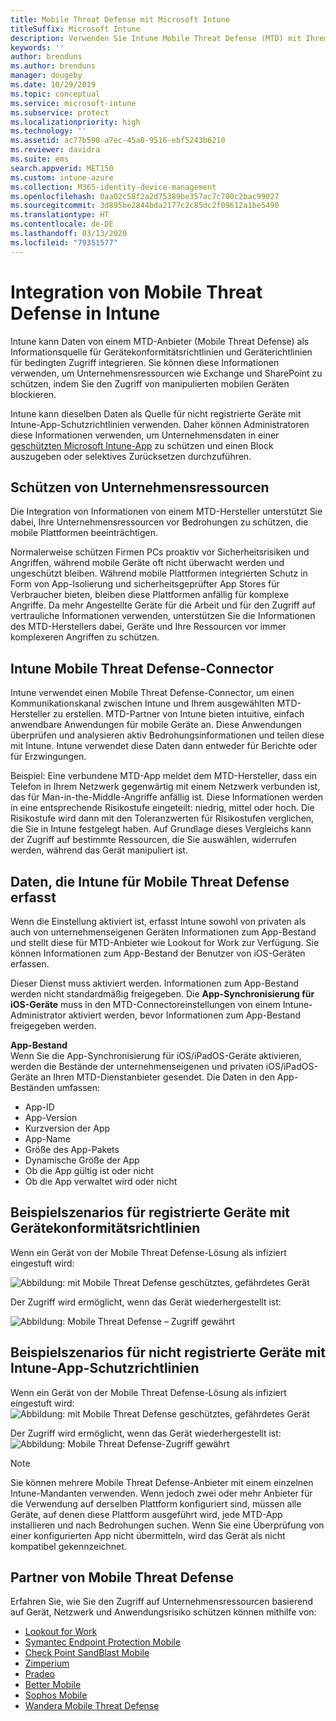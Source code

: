 ```yaml
---
title: Mobile Threat Defense mit Microsoft Intune
titleSuffix: Microsoft Intune
description: Verwenden Sie Intune Mobile Threat Defense (MTD) mit Ihrem Mobile Threat Defense-Partner, um den Zugriff auf Unternehmensressourcen basierend auf dem Geräterisiko zu schützen.
keywords: ''
author: brenduns
ms.author: brenduns
manager: dougeby
ms.date: 10/29/2019
ms.topic: conceptual
ms.service: microsoft-intune
ms.subservice: protect
ms.localizationpriority: high
ms.technology: ''
ms.assetid: ac77b590-a7ec-45a0-9516-ebf5243b6210
ms.reviewer: davidra
ms.suite: ems
search.appverid: MET150
ms.custom: intune-azure
ms.collection: M365-identity-device-management
ms.openlocfilehash: 0aa02c58f2a2d75389be357ac7c700c2bac99027
ms.sourcegitcommit: 3d895be2844bda2177c2c85dc2f09612a1be5490
ms.translationtype: HT
ms.contentlocale: de-DE
ms.lasthandoff: 03/13/2020
ms.locfileid: "79351577"
---
```

# <a name="mobile-threat-defense-integration-with-intune"></a>Integration von Mobile Threat Defense in Intune

Intune kann Daten von einem MTD-Anbieter (Mobile Threat Defense) als Informationsquelle für Gerätekonformitätsrichtlinien und Geräterichtlinien für bedingten Zugriff integrieren. Sie können diese Informationen verwenden, um Unternehmensressourcen wie Exchange und SharePoint zu schützen, indem Sie den Zugriff von manipulierten mobilen Geräten blockieren.

Intune kann dieselben Daten als Quelle für nicht registrierte Geräte mit Intune-App-Schutzrichtlinien verwenden. Daher können Administratoren diese Informationen verwenden, um Unternehmensdaten in einer [geschützten Microsoft Intune-App](../apps/apps-supported-intune-apps.md) zu schützen und einen Block auszugeben oder selektives Zurücksetzen durchzuführen.

## <a name="protect-corporate-resources"></a>Schützen von Unternehmensressourcen

Die Integration von Informationen von einem MTD-Hersteller unterstützt Sie dabei, Ihre Unternehmensressourcen vor Bedrohungen zu schützen, die mobile Plattformen beeinträchtigen.  

Normalerweise schützen Firmen PCs proaktiv vor Sicherheitsrisiken und Angriffen, während mobile Geräte oft nicht überwacht werden und ungeschützt bleiben. Während mobile Plattformen integrierten Schutz in Form von App-Isolierung und sicherheitsgeprüfter App Stores für Verbraucher bieten, bleiben diese Plattformen anfällig für komplexe Angriffe. Da mehr Angestellte Geräte für die Arbeit und für den Zugriff auf vertrauliche Informationen verwenden, unterstützen Sie die Informationen des MTD-Herstellers dabei, Geräte und Ihre Ressourcen vor immer komplexeren Angriffen zu schützen.

## <a name="intune-mobile-threat-defense-connectors"></a>Intune Mobile Threat Defense-Connector

Intune verwendet einen Mobile Threat Defense-Connector, um einen Kommunikationskanal zwischen Intune und Ihrem ausgewählten MTD-Hersteller zu erstellen. MTD-Partner von Intune bieten intuitive, einfach anwendbare Anwendungen für mobile Geräte an. Diese Anwendungen überprüfen und analysieren aktiv Bedrohungsinformationen und teilen diese mit Intune. Intune verwendet diese Daten dann entweder für Berichte oder für Erzwingungen.

Beispiel: Eine verbundene MTD-App meldet dem MTD-Hersteller, dass ein Telefon in Ihrem Netzwerk gegenwärtig mit einem Netzwerk verbunden ist, das für Man-in-the-Middle-Angriffe anfällig ist. Diese Informationen werden in eine entsprechende Risikostufe eingeteilt: niedrig, mittel oder hoch. Die Risikostufe wird dann mit den Toleranzwerten für Risikostufen verglichen, die Sie in Intune festgelegt haben. Auf Grundlage dieses Vergleichs kann der Zugriff auf bestimmte Ressourcen, die Sie auswählen, widerrufen werden, während das Gerät manipuliert ist.

## <a name="data-that-intune-collects-for-mobile-threat-defense"></a>Daten, die Intune für Mobile Threat Defense erfasst

Wenn die Einstellung aktiviert ist, erfasst Intune sowohl von privaten als auch von unternehmenseigenen Geräten Informationen zum App-Bestand und stellt diese für MTD-Anbieter wie Lookout for Work zur Verfügung. Sie können Informationen zum App-Bestand der Benutzer von iOS-Geräten erfassen.

Dieser Dienst muss aktiviert werden. Informationen zum App-Bestand werden nicht standardmäßig freigegeben. Die **App-Synchronisierung für iOS-Geräte** muss in den MTD-Connectoreinstellungen von einem Intune-Administrator aktiviert werden, bevor Informationen zum App-Bestand freigegeben werden.

**App-Bestand**  
Wenn Sie die App-Synchronisierung für iOS/iPadOS-Geräte aktivieren, werden die Bestände der unternehmenseigenen und privaten iOS/iPadOS-Geräte an Ihren MTD-Dienstanbieter gesendet. Die Daten in den App-Beständen umfassen:

- App-ID
- App-Version
- Kurzversion der App
- App-Name
- Größe des App-Pakets
- Dynamische Größe der App
- Ob die App gültig ist oder nicht
- Ob die App verwaltet wird oder nicht

## <a name="sample-scenarios-for-enrolled-devices-using-device-compliance-policies"></a>Beispielszenarios für registrierte Geräte mit Gerätekonformitätsrichtlinien

Wenn ein Gerät von der Mobile Threat Defense-Lösung als infiziert eingestuft wird:

![Abbildung: mit Mobile Threat Defense geschütztes, gefährdetes Gerät](./media/mobile-threat-defense/MTD-image-1.png)

Der Zugriff wird ermöglicht, wenn das Gerät wiederhergestellt ist:

![Abbildung: Mobile Threat Defense – Zugriff gewährt](./media/mobile-threat-defense/MTD-image-2.png)

## <a name="sample-scenarios-for-unenrolled-devices-using-intune-app-protection-policies"></a>Beispielszenarios für nicht registrierte Geräte mit Intune-App-Schutzrichtlinien

Wenn ein Gerät von der Mobile Threat Defense-Lösung als infiziert eingestuft wird:<br>
![Abbildung: mit Mobile Threat Defense geschütztes, gefährdetes Gerät](./media/mobile-threat-defense/MTD-image-3.png)

Der Zugriff wird ermöglicht, wenn das Gerät wiederhergestellt ist:<br>
![Abbildung: Mobile Threat Defense-Zugriff gewährt](./media/mobile-threat-defense/MTD-image-4.png)

> [!NOTE]
> Sie können mehrere Mobile Threat Defense-Anbieter mit einem einzelnen Intune-Mandanten verwenden. Wenn jedoch zwei oder mehr Anbieter für die Verwendung auf derselben Plattform konfiguriert sind, müssen alle Geräte, auf denen diese Plattform ausgeführt wird, jede MTD-App installieren und nach Bedrohungen suchen. Wenn Sie eine Überprüfung von einer konfigurierten App nicht übermitteln, wird das Gerät als nicht kompatibel gekennzeichnet. 

## <a name="mobile-threat-defense-partners"></a>Partner von Mobile Threat Defense

Erfahren Sie, wie Sie den Zugriff auf Unternehmensressourcen basierend auf Gerät, Netzwerk und Anwendungsrisiko schützen können mithilfe von:

- [Lookout for Work](lookout-mobile-threat-defense-connector.md)
- [Symantec Endpoint Protection Mobile](skycure-mobile-threat-defense-connector.md)
- [Check Point SandBlast Mobile](checkpoint-sandblast-mobile-mobile-threat-defense-connector.md)
- [Zimperium](zimperium-mobile-threat-defense-connector.md)
- [Pradeo](pradeo-mobile-threat-defense-connector.md)
- [Better Mobile](better-mobile-threat-defense-connector.md)
- [Sophos Mobile](sophos-mtd-connector.md)
- [Wandera Mobile Threat Defense](wandera-mtd-connector.md)
